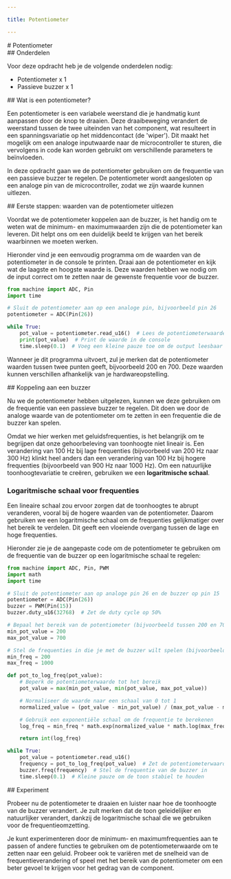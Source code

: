 ```yaml
---

title: Potentiometer

---
```


<div class="header1" id="top" markdown = "1"># Potentiometer
</div>

<div class="header2" markdown = "1">## Onderdelen
</div>

Voor deze opdracht heb je de volgende onderdelen nodig:

- Potentiometer x 1
- Passieve buzzer x 1

<div class="header2" markdown = "1">## Wat is een potentiometer?
</div>

Een potentiometer is een variabele weerstand die je handmatig kunt aanpassen door de knop te draaien. Deze draaibeweging verandert de weerstand tussen de twee uiteinden van het component, wat resulteert in een spanningsvariatie op het middencontact (de 'wiper'). Dit maakt het mogelijk om een analoge inputwaarde naar de microcontroller te sturen, die vervolgens in code kan worden gebruikt om verschillende parameters te beïnvloeden.

In deze opdracht gaan we de potentiometer gebruiken om de frequentie van een passieve buzzer te regelen. De potentiometer wordt aangesloten op een analoge pin van de microcontroller, zodat we zijn waarde kunnen uitlezen.

<div class="header2" markdown = "1">## Eerste stappen: waarden van de potentiometer uitlezen
</div>

Voordat we de potentiometer koppelen aan de buzzer, is het handig om te weten wat de minimum- en maximumwaarden zijn die de potentiometer kan leveren. Dit helpt ons om een duidelijk beeld te krijgen van het bereik waarbinnen we moeten werken.

Hieronder vind je een eenvoudig programma om de waarden van de potentiometer in de console te printen. Draai aan de potentiometer en kijk wat de laagste en hoogste waarde is. Deze waarden hebben we nodig om de input correct om te zetten naar de gewenste frequentie voor de buzzer.

```python
from machine import ADC, Pin
import time

# Sluit de potentiometer aan op een analoge pin, bijvoorbeeld pin 26
potentiometer = ADC(Pin(26))

while True:
    pot_value = potentiometer.read_u16()  # Lees de potentiometerwaarde
    print(pot_value)  # Print de waarde in de console
    time.sleep(0.1)  # Voeg een kleine pauze toe om de output leesbaar te houden
```

Wanneer je dit programma uitvoert, zul je merken dat de potentiometer waarden tussen twee punten geeft, bijvoorbeeld 200 en 700. Deze waarden kunnen verschillen afhankelijk van je hardwareopstelling.

<div class="header2" markdown = "1">## Koppeling aan een buzzer
</div>

Nu we de potentiometer hebben uitgelezen, kunnen we deze gebruiken om de frequentie van een passieve buzzer te regelen. Dit doen we door de analoge waarde van de potentiometer om te zetten in een frequentie die de buzzer kan spelen.

Omdat we hier werken met geluidsfrequenties, is het belangrijk om te begrijpen dat onze gehoorbeleving van toonhoogte niet lineair is. Een verandering van 100 Hz bij lage frequenties (bijvoorbeeld van 200 Hz naar 300 Hz) klinkt heel anders dan een verandering van 100 Hz bij hogere frequenties (bijvoorbeeld van 900 Hz naar 1000 Hz). Om een natuurlijke toonhoogtevariatie te creëren, gebruiken we een **logaritmische schaal**.

### Logaritmische schaal voor frequenties

Een lineaire schaal zou ervoor zorgen dat de toonhoogtes te abrupt veranderen, vooral bij de hogere waarden van de potentiometer. Daarom gebruiken we een logaritmische schaal om de frequenties gelijkmatiger over het bereik te verdelen. Dit geeft een vloeiende overgang tussen de lage en hoge frequenties.

Hieronder zie je de aangepaste code om de potentiometer te gebruiken om de frequentie van de buzzer op een logaritmische schaal te regelen:

```python
from machine import ADC, Pin, PWM
import math
import time

# Sluit de potentiometer aan op analoge pin 26 en de buzzer op pin 15
potentiometer = ADC(Pin(26))
buzzer = PWM(Pin(15))
buzzer.duty_u16(32768)  # Zet de duty cycle op 50%

# Bepaal het bereik van de potentiometer (bijvoorbeeld tussen 200 en 700)
min_pot_value = 200
max_pot_value = 700

# Stel de frequenties in die je met de buzzer wilt spelen (bijvoorbeeld 200Hz tot 1000Hz)
min_freq = 200
max_freq = 1000

def pot_to_log_freq(pot_value):
    # Beperk de potentiometerwaarde tot het bereik
    pot_value = max(min_pot_value, min(pot_value, max_pot_value))

    # Normaliseer de waarde naar een schaal van 0 tot 1
    normalized_value = (pot_value - min_pot_value) / (max_pot_value - min_pot_value)

    # Gebruik een exponentiële schaal om de frequentie te berekenen
    log_freq = min_freq * math.exp(normalized_value * math.log(max_freq / min_freq))

    return int(log_freq)

while True:
    pot_value = potentiometer.read_u16()
    frequency = pot_to_log_freq(pot_value)  # Zet de potentiometerwaarde om in een frequentie
    buzzer.freq(frequency)  # Stel de frequentie van de buzzer in
    time.sleep(0.1)  # Kleine pauze om de toon stabiel te houden
```

<div class="header2" markdown = "1">## Experiment
</div>

Probeer nu de potentiometer te draaien en luister naar hoe de toonhoogte van de buzzer verandert. Je zult merken dat de toon geleidelijker en natuurlijker verandert, dankzij de logaritmische schaal die we gebruiken voor de frequentieomzetting.

Je kunt experimenteren door de minimum- en maximumfrequenties aan te passen of andere functies te gebruiken om de potentiometerwaarde om te zetten naar een geluid. Probeer ook te variëren met de snelheid van de frequentieverandering of speel met het bereik van de potentiometer om een beter gevoel te krijgen voor het gedrag van de component.

